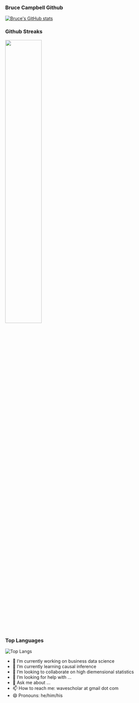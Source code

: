 ### Bruce Campbell Github


[![Bruce's GitHub stats](https://github-readme-stats.vercel.app/api?username=brucebcampbell)](https://github.com/brucebcampbell/github-readme-stats)

### Github Streaks
<img src="https://github-readme-streak-stats.herokuapp.com/?user=brucebcampbell&theme=light" width="48%" >

### Top Languages

![Top Langs](https://github-readme-stats.vercel.app/api/top-langs/?username=brucebcampbell&layout=compact)


- 🔭 I’m currently working on business data science 
- 🌱 I’m currently learning causal inference
- 👯 I’m looking to collaborate on high diemensional statistics
- 🤔 I’m looking for help with ...
- 💬 Ask me about ...
- 📫 How to reach me: wavescholar at gmail dot com
- 😄 Pronouns: he/him/his
